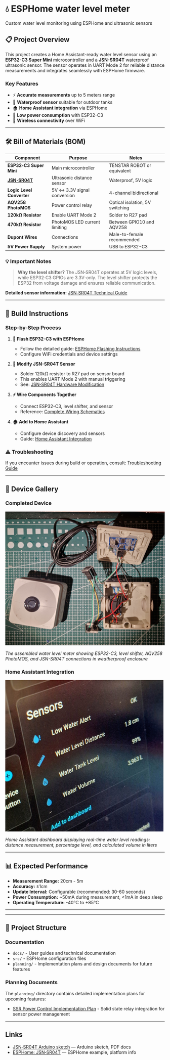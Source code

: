 # 💧 ESPHome water level meter

Custom water level monitoring using ESPHome and ultrasonic sensors

## 📋 Project Overview

This project creates a Home Assistant-ready water level sensor using an **ESP32-C3 Super Mini** microcontroller and a **JSN-SR04T** waterproof ultrasonic sensor. The sensor operates in UART Mode 2 for reliable distance measurements and integrates seamlessly with ESPHome firmware.

### Key Features
- ⚡ **Accurate measurements** up to 5 meters range
- 🌊 **Waterproof sensor** suitable for outdoor tanks
- 🏠 **Home Assistant integration** via ESPHome
- 🔋 **Low power consumption** with ESP32-C3
- 📡 **Wireless connectivity** over WiFi

---

## 🛠️ Bill of Materials (BOM)

| Component | Purpose | Notes |
|-----------|---------|-------|
| **ESP32‑C3 Super Mini** | Main microcontroller | TENSTAR ROBOT or equivalent |
| **[JSN‑SR04T](docs/JSN‑SR04T.md)** | Ultrasonic distance sensor | Waterproof, 5V logic |
| **Logic Level Converter** | 5V ↔ 3.3V signal conversion | 4-channel bidirectional |
| **AQV258 PhotoMOS** | Power control relay | Optical isolation, 5V switching |
| **120kΩ Resistor** | Enable UART Mode 2 | Solder to R27 pad |
| **470kΩ Resistor** | PhotoMOS LED current limiting | Between GPIO10 and AQV258 |
| **Dupont Wires** | Connections | Male-to-female recommended |
| **5V Power Supply** | System power | USB to ESP32-C3 |

### 💡 Important Notes
> **Why the level shifter?** The JSN‑SR04T operates at 5V logic levels, while ESP32‑C3 GPIOs are 3.3V-only. The level shifter protects the ESP32 from voltage damage and ensures reliable communication.

**Detailed sensor information:** [JSN‑SR04T Technical Guide](docs/JSN‑SR04T.md)

---

## 🔧 Build Instructions

### Step-by-Step Process

1. **📱 Flash ESP32-C3 with ESPHome**
   - Follow the detailed guide: [ESPHome Flashing Instructions](docs/ESPHOME_FLASHING.md)
   - Configure WiFi credentials and device settings

2. **🔩 Modify JSN-SR04T Sensor**
   - Solder 120kΩ resistor to R27 pad on sensor board
   - This enables UART Mode 2 with manual triggering
   - See: [JSN‑SR04T Hardware Modification](docs/JSN‑SR04T.md)

3. **⚡ Wire Components Together**
   - Connect ESP32-C3, level shifter, and sensor
   - Reference: [Complete Wiring Schematics](docs/WIRING_SCHEMATICS.md)

4. **🏠 Add to Home Assistant**
   - Configure device discovery and sensors
   - Guide: [Home Assistant Integration](docs/HA_INTEGRATION.md)

### ⚠️ Troubleshooting
If you encounter issues during build or operation, consult: [Troubleshooting Guide](docs/TROUBLESHOOTING.md)

---

## 📸 Device Gallery

### Completed Device
<img src="docs/esphome-water-level-meter--device-photo.jpg" alt="Completed ESPHome Water Level Meter Device" width="600">

*The assembled water level meter showing ESP32-C3, level shifter, AQV258 PhotoMOS, and JSN-SR04T connections in weatherproof enclosure*

### Home Assistant Integration
<img src="docs/home-assistant-panel-screenshot.jpg" alt="Home Assistant Sensor Panel" width="500">

*Home Assistant dashboard displaying real-time water level readings: distance measurement, percentage level, and calculated volume in liters*

---

## 📊 Expected Performance

- **Measurement Range:** 20cm - 5m
- **Accuracy:** ±1cm
- **Update Interval:** Configurable (recommended: 30-60 seconds)
- **Power Consumption:** ~50mA during measurement, <1mA in deep sleep
- **Operating Temperature:** -40°C to +85°C

---

---

## 📁 Project Structure

### Documentation
- `docs/` - User guides and technical documentation
- `src/` - ESPHome configuration files
- `planning/` - Implementation plans and design documents for future features

### Planning Documents
The `planning/` directory contains detailed implementation plans for upcoming features:
- [SSR Power Control Implementation Plan](planning/ssr-power-control-implementation-plan.md) - Solid state relay integration for sensor power management

---

## Links

* [JSN‑SR04T Arduino sketch](https://github.com/HamidSaffari/JSN-SR04T) — Arduino sketch, PDF docs
* [ESPHome: JSN‑SR04T](https://esphome.io/components/sensor/jsn_sr04t/#configuration-variables) — ESPHome example, platform info

